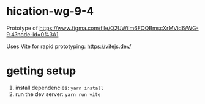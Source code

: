# hication-wg-9-4
Prototype of https://www.figma.com/file/Q2UWiIm6FOOBmscXrMVid6/WG-9.4?node-id=0%3A1

Uses Vite for rapid prototyping: https://vitejs.dev/ 

# getting setup 

1. install dependencies: `yarn install`
2. run the dev server: `yarn run vite`
